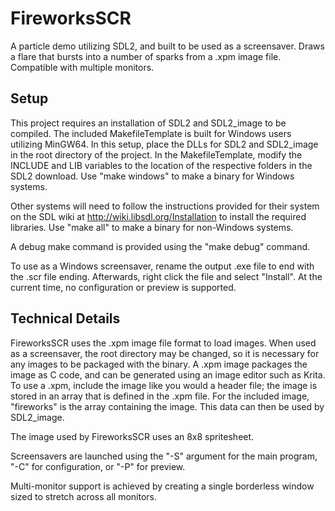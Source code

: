 # FireworksSCR
A particle demo utilizing SDL2, and built to be used as a screensaver. Draws a flare that bursts into a number of sparks from a .xpm image file. Compatible with multiple monitors.

## Setup
This project requires an installation of SDL2 and SDL2_image to be compiled.
The included MakefileTemplate is built for Windows users utilizing MinGW64. In this setup, place the DLLs for SDL2 and SDL2_image in the root directory of the project. In the MakefileTemplate, modify the INCLUDE and LIB variables to the location of the respective folders in the SDL2 download. Use "make windows" to make a binary for Windows systems.

Other systems will need to follow the instructions provided for their system on the SDL wiki at http://wiki.libsdl.org/Installation to install the required libraries. Use "make all" to make a binary for non-Windows systems.

A debug make command is provided using the "make debug" command.

To use as a Windows screensaver, rename the output .exe file to end with the .scr file ending. Afterwards, right click the file and select "Install". At the current time, no configuration or preview is supported.

## Technical Details
FireworksSCR uses the .xpm image file format to load images. When used as a screensaver, the root directory may be changed, so it is necessary for any images to be packaged with the binary. A .xpm image packages the image as C code, and can be generated using an image editor such as Krita. To use a .xpm, include the image like you would a header file; the image is stored in an array that is defined in the .xpm file. For the included image, "fireworks" is the array containing the image. This data can then be used by SDL2_image.

The image used by FireworksSCR uses an 8x8 spritesheet.

Screensavers are launched using the "-S" argument for the main program, "-C" for configuration, or "-P" for preview.

Multi-monitor support is achieved by creating a single borderless window sized to stretch across all monitors.
